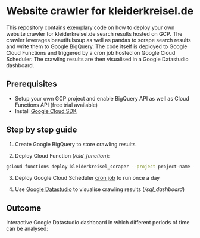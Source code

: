 # Website crawler for kleiderkreisel.de

This repository contains exemplary code on how to deploy your own website crawler for kleiderkreisel.de search results hosted on GCP. The crawler leverages beautifulsoup as well as pandas to scrape search results and write them to Google BigQuery. The code itself is deployed to Google Cloud Functions and triggered by a cron job hosted on Google Cloud Scheduler. The crawling results are then visualised in a Google Datastudio dashboard. 

## Prerequisites

* Setup your own GCP project and enable BigQuery API as well as Cloud Functions API (free trial available)
* Install [Google Cloud SDK](https://cloud.google.com/sdk/)

## Step by step guide

1. Create Google BigQuery to store crawling results

2. Deploy Cloud Function (*/cld_function*):

```bash
gcloud functions deploy kleiderkreisel_scraper --project project-name --region europe-west1 --trigger-http --runtime python37
```

3. Deploy Google Cloud Scheduler [cron job](https://cloud.google.com/scheduler/docs/quickstart) to run once a day

4. Use [Google Datastudio](https://datastudio.google.com/open/1bXc3qFjAdCmSS2uBJQ9RrqvE3LvHnIGU) to visualise crawling results (*/sql_dashboard*)

## Outcome

Interactive Google Datastudio dashboard in which different periods of time can be analysed:

[](/img/dashboard.png)